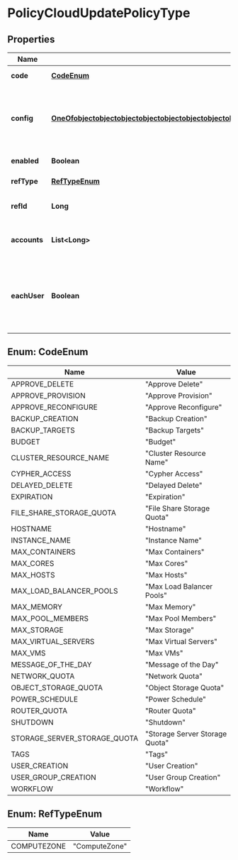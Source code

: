 

# PolicyCloudUpdatePolicyType

## Properties

Name | Type | Description | Notes
------------ | ------------- | ------------- | -------------
**code** | [**CodeEnum**](#CodeEnum) | The policy type |  [optional]
**config** | [**OneOfobjectobjectobjectobjectobjectobjectobjectobjectobjectobjectobjectobjectobjectobjectobjectobjectobjectobjectobjectobjectobjectobjectobjectobjectobjectobjectobjectobjectobjectobject**](OneOfobjectobjectobjectobjectobjectobjectobjectobjectobjectobjectobjectobjectobjectobjectobjectobjectobjectobjectobjectobjectobjectobjectobjectobjectobjectobjectobjectobjectobjectobject.md) | A map of config values. The expected values vary by policyType. |  [optional]
**enabled** | **Boolean** | Set to false to disable |  [optional]
**refType** | [**RefTypeEnum**](#RefTypeEnum) | Scope object type |  [optional]
**refId** | **Long** | Scope object ID (&#x60;cloud&#x60;) |  [optional]
**accounts** | **List&lt;Long&gt;** | Array of tenants to scope the policy to |  [optional]
**eachUser** | **Boolean** | Apply individually to each user in role.  Only when &#x60;refType&#x60; equals &#x60;Role&#x60; |  [optional]



## Enum: CodeEnum

Name | Value
---- | -----
APPROVE_DELETE | &quot;Approve Delete&quot;
APPROVE_PROVISION | &quot;Approve Provision&quot;
APPROVE_RECONFIGURE | &quot;Approve Reconfigure&quot;
BACKUP_CREATION | &quot;Backup Creation&quot;
BACKUP_TARGETS | &quot;Backup Targets&quot;
BUDGET | &quot;Budget&quot;
CLUSTER_RESOURCE_NAME | &quot;Cluster Resource Name&quot;
CYPHER_ACCESS | &quot;Cypher Access&quot;
DELAYED_DELETE | &quot;Delayed Delete&quot;
EXPIRATION | &quot;Expiration&quot;
FILE_SHARE_STORAGE_QUOTA | &quot;File Share Storage Quota&quot;
HOSTNAME | &quot;Hostname&quot;
INSTANCE_NAME | &quot;Instance Name&quot;
MAX_CONTAINERS | &quot;Max Containers&quot;
MAX_CORES | &quot;Max Cores&quot;
MAX_HOSTS | &quot;Max Hosts&quot;
MAX_LOAD_BALANCER_POOLS | &quot;Max Load Balancer Pools&quot;
MAX_MEMORY | &quot;Max Memory&quot;
MAX_POOL_MEMBERS | &quot;Max Pool Members&quot;
MAX_STORAGE | &quot;Max Storage&quot;
MAX_VIRTUAL_SERVERS | &quot;Max Virtual Servers&quot;
MAX_VMS | &quot;Max VMs&quot;
MESSAGE_OF_THE_DAY | &quot;Message of the Day&quot;
NETWORK_QUOTA | &quot;Network Quota&quot;
OBJECT_STORAGE_QUOTA | &quot;Object Storage Quota&quot;
POWER_SCHEDULE | &quot;Power Schedule&quot;
ROUTER_QUOTA | &quot;Router Quota&quot;
SHUTDOWN | &quot;Shutdown&quot;
STORAGE_SERVER_STORAGE_QUOTA | &quot;Storage Server Storage Quota&quot;
TAGS | &quot;Tags&quot;
USER_CREATION | &quot;User Creation&quot;
USER_GROUP_CREATION | &quot;User Group Creation&quot;
WORKFLOW | &quot;Workflow&quot;



## Enum: RefTypeEnum

Name | Value
---- | -----
COMPUTEZONE | &quot;ComputeZone&quot;



